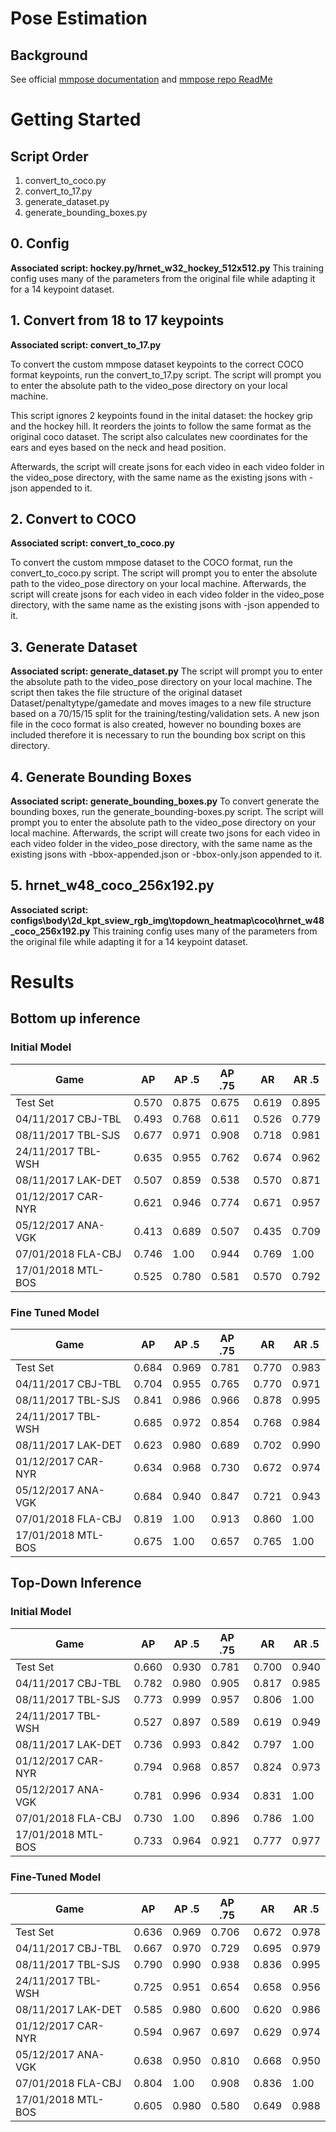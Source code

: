 # Pose Estimation

## Background
See official [mmpose documentation](https://mmpose.readthedocs.io/en/v0.29.0/) and [mmpose repo ReadMe](https://github.com/Pose-Estimation/mmpose/blob/master/README.md)

# Getting Started

## Script Order
1. convert_to_coco.py
1. convert_to_17.py
1. generate_dataset.py
1. generate_bounding_boxes.py

## 0. Config

**Associated script: hockey.py/hrnet_w32_hockey_512x512.py**
This training config uses many of the parameters from the original file while adapting it for a 14 keypoint dataset.

## 1. Convert from 18 to 17 keypoints

**Associated script: convert_to_17.py**

To convert the custom mmpose dataset keypoints to the correct COCO format keypoints, run the convert_to_17.py script. The script will prompt you to enter the absolute path to the video_pose directory on your local machine.

This script ignores 2 keypoints found in the inital dataset: the hockey grip and the hockey hill. It reorders the joints to follow the same format as the original coco dataset. The script also calculates new coordinates for the ears and eyes based on the neck and head position.

Afterwards, the script will create jsons for each video in each video folder in the video_pose directory, with the same name as the existing jsons with -json appended to it.

## 2. Convert to COCO

**Associated script: convert_to_coco.py**

To convert the custom mmpose dataset to the COCO format, run the convert_to_coco.py script. The script will prompt you to enter the absolute path to the video_pose directory on your local machine.
Afterwards, the script will create jsons for each video in each video folder in the video_pose directory, with the same name as the existing jsons with -json appended to it.

## 3. Generate Dataset

**Associated script: generate_dataset.py**
The script will prompt you to enter the absolute path to the video_pose directory on your local machine. The script then takes the file structure of the original dataset Dataset/penaltytype/gamedate and moves images to a new file structure based on a 70/15/15 split for the training/testing/validation sets. A new json file in the coco format is also created, however no bounding boxes are included therefore it is necessary to run the bounding box script on this directory.

## 4. Generate Bounding Boxes

**Associated script: generate_bounding_boxes.py**
To convert generate the bounding boxes, run the generate_bounding-boxes.py script. The script will prompt you to enter the absolute path to the video_pose directory on your local machine. Afterwards, the script will create two jsons for each video in each video folder in the video_pose directory, with the same name as the existing jsons with -bbox-appended.json or -bbox-only.json appended to it.

## 5. hrnet_w48_coco_256x192.py

**Associated script: configs\body\2d_kpt_sview_rgb_img\topdown_heatmap\coco\hrnet_w48_coco_256x192.py**
This training config uses many of the parameters from the original file while adapting it for a 14 keypoint dataset.

# Results

## Bottom up inference

### Initial Model
|  Game               |  AP       | AP .5      | AP .75     |  AR        | AR .5      |
|---------------------|-----------|------------|------------|------------|------------|
| Test Set            | 0.570     | 0.875      | 0.675      |  0.619     | 0.895      |
| 04/11/2017 CBJ-TBL  | 0.493     | 0.768      | 0.611      |  0.526     | 0.779      |
| 08/11/2017 TBL-SJS  | 0.677     | 0.971      | 0.908      |  0.718     | 0.981      |
| 24/11/2017 TBL-WSH  | 0.635     | 0.955      | 0.762      |  0.674     | 0.962      |
| 08/11/2017 LAK-DET  | 0.507     | 0.859      | 0.538      |  0.570     | 0.871      |
| 01/12/2017 CAR-NYR  | 0.621     | 0.946      | 0.774      |  0.671     | 0.957      |
| 05/12/2017 ANA-VGK  | 0.413     | 0.689      | 0.507      |  0.435     | 0.709      |
| 07/01/2018 FLA-CBJ  | 0.746     | 1.00       | 0.944      |  0.769     | 1.00       |
| 17/01/2018 MTL-BOS  | 0.525     | 0.780      | 0.581      |  0.570     | 0.792      |

### Fine Tuned Model
|  Game               |  AP       | AP .5      | AP .75     |  AR        | AR .5      |
|---------------------|-----------|------------|------------|------------|------------|
| Test Set            | 0.684     | 0.969      | 0.781      |  0.770     | 0.983      |
| 04/11/2017 CBJ-TBL  | 0.704     | 0.955      | 0.765      |  0.770     | 0.971      |
| 08/11/2017 TBL-SJS  | 0.841     | 0.986      | 0.966      |  0.878     | 0.995      |
| 24/11/2017 TBL-WSH  | 0.685     | 0.972      | 0.854      |  0.768     | 0.984      |
| 08/11/2017 LAK-DET  | 0.623     | 0.980      | 0.689      |  0.702     | 0.990      |
| 01/12/2017 CAR-NYR  | 0.634     | 0.968      | 0.730      |  0.672     | 0.974      |
| 05/12/2017 ANA-VGK  | 0.684     | 0.940      | 0.847      |  0.721     | 0.943      |
| 07/01/2018 FLA-CBJ  | 0.819     | 1.00       | 0.913      |  0.860     | 1.00       |
| 17/01/2018 MTL-BOS  | 0.675     | 1.00       | 0.657      |  0.765     | 1.00       |

## Top-Down Inference 

### Initial Model
|  Game               |  AP       | AP .5      | AP .75     |  AR        | AR .5      |
|---------------------|-----------|------------|------------|------------|------------|
| Test Set            | 0.660     | 0.930      | 0.781      |  0.700     | 0.940      |
| 04/11/2017 CBJ-TBL  | 0.782     | 0.980      | 0.905      |  0.817     | 0.985      |
| 08/11/2017 TBL-SJS  | 0.773     | 0.999      | 0.957      |  0.806     | 1.00       |
| 24/11/2017 TBL-WSH  | 0.527     | 0.897      | 0.589      |  0.619     | 0.949      |
| 08/11/2017 LAK-DET  | 0.736     | 0.993      | 0.842      |  0.797     | 1.00       |
| 01/12/2017 CAR-NYR  | 0.794     | 0.968      | 0.857      |  0.824     | 0.973      |
| 05/12/2017 ANA-VGK  | 0.781     | 0.996      | 0.934      |  0.831     | 1.00       |
| 07/01/2018 FLA-CBJ  | 0.730     | 1.00       | 0.896      |  0.786     | 1.00       |
| 17/01/2018 MTL-BOS  | 0.733     | 0.964      | 0.921      |  0.777     | 0.977      |

### Fine-Tuned Model
|  Game               |  AP       | AP .5      | AP .75     |  AR        | AR .5      |
|---------------------|-----------|------------|------------|------------|------------|
| Test Set            | 0.636     | 0.969      | 0.706      |  0.672     | 0.978      |
| 04/11/2017 CBJ-TBL  | 0.667     | 0.970      | 0.729      |  0.695     | 0.979      |
| 08/11/2017 TBL-SJS  | 0.790     | 0.990      | 0.938      |  0.836     | 0.995      |
| 24/11/2017 TBL-WSH  | 0.725     | 0.951      | 0.654      |  0.658     | 0.956      |
| 08/11/2017 LAK-DET  | 0.585     | 0.980      | 0.600      |  0.620     | 0.986      |
| 01/12/2017 CAR-NYR  | 0.594     | 0.967      | 0.697      |  0.629     | 0.974      |
| 05/12/2017 ANA-VGK  | 0.638     | 0.950      | 0.810      |  0.668     | 0.950      |
| 07/01/2018 FLA-CBJ  | 0.804     | 1.00       | 0.908      |  0.836     | 1.00       |
| 17/01/2018 MTL-BOS  | 0.605     | 0.980      | 0.580      |  0.649     | 0.988      |

